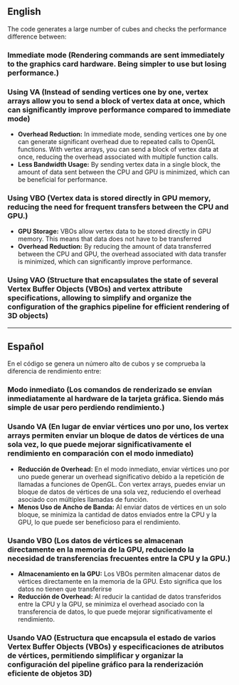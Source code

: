 

## English

The code generates a large number of cubes and checks the performance difference between:

### Immediate mode (**Rendering commands are sent immediately to the graphics card hardware. Being simpler to use but losing performance.**)

### Using VA (**Instead of sending vertices one by one, vertex arrays allow you to send a block of vertex data at once, which can significantly improve performance compared to immediate mode**)

* **Overhead Reduction:** In immediate mode, sending vertices one by one can generate significant overhead due to repeated calls to OpenGL functions. With vertex arrays, you can send a block of vertex data at once, reducing the overhead associated with multiple function calls.
* **Less Bandwidth Usage:** By sending vertex data in a single block, the amount of data sent between the CPU and GPU is minimized, which can be beneficial for performance.

### Using VBO (**Vertex data is stored directly in GPU memory, reducing the need for frequent transfers between the CPU and GPU.**)

* **GPU Storage:** VBOs allow vertex data to be stored directly in GPU memory. This means that data does not have to be transferred
* **Overhead Reduction:** By reducing the amount of data transferred between the CPU and GPU, the overhead associated with data transfer is minimized, which can significantly improve performance.

### Using VAO (**Structure that encapsulates the state of several Vertex Buffer Objects (VBOs) and vertex attribute specifications, allowing to simplify and organize the configuration of the graphics pipeline for efficient rendering of 3D objects**)

---

## Español

En el código se genera un número alto de cubos y se comprueba la diferencia de rendimiento entre:

### Modo inmediato (**Los comandos de renderizado se envían inmediatamente al hardware de la tarjeta gráfica. Siendo más simple de usar pero perdiendo rendimiento.**)

### Usando VA (**En lugar de enviar vértices uno por uno, los vertex arrays permiten enviar un bloque de datos de vértices de una sola vez, lo que puede mejorar significativamente el rendimiento en comparación con el modo inmediato**)

* **Reducción de Overhead:** En el modo inmediato, enviar vértices uno por uno puede generar un overhead significativo debido a la repetición de llamadas a funciones de OpenGL. Con vertex arrays, puedes enviar un bloque de datos de vértices de una sola vez, reduciendo el overhead asociado con múltiples llamadas de función.
* **Menos Uso de Ancho de Banda:** Al enviar datos de vértices en un solo bloque, se minimiza la cantidad de datos enviados entre la CPU y la GPU, lo que puede ser beneficioso para el rendimiento.

### Usando VBO (**Los datos de vértices se almacenan directamente en la memoria de la GPU, reduciendo la necesidad de transferencias frecuentes entre la CPU y la GPU.**)

* **Almacenamiento en la GPU:** Los VBOs permiten almacenar datos de vértices directamente en la memoria de la GPU. Esto significa que los datos no tienen que transferirse
* **Reducción de Overhead:** Al reducir la cantidad de datos transferidos entre la CPU y la GPU, se minimiza el overhead asociado con la transferencia de datos, lo que puede mejorar significativamente el rendimiento.

### Usando VAO (**Estructura que encapsula el estado de varios Vertex Buffer Objects (VBOs) y especificaciones de atributos de vértices, permitiendo simplificar y organizar la configuración del pipeline gráfico para la renderización eficiente de objetos 3D**)